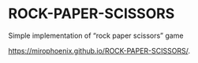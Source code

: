 # ROCK-PAPER-SCISSORS
Simple implementation of  “rock paper scissors” game

https://mirophoenix.github.io/ROCK-PAPER-SCISSORS/.
